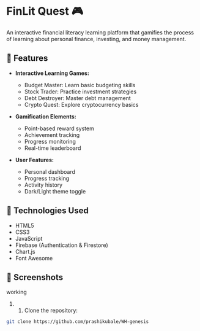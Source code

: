 # FinLit Quest 🎮

An interactive financial literacy learning platform that gamifies the process of learning about personal finance, investing, and money management.

## 🌟 Features

- **Interactive Learning Games:**
  - Budget Master: Learn basic budgeting skills
  - Stock Trader: Practice investment strategies
  - Debt Destroyer: Master debt management
  - Crypto Quest: Explore cryptocurrency basics

- **Gamification Elements:**
  - Point-based reward system
  - Achievement tracking
  - Progress monitoring
  - Real-time leaderboard

- **User Features:**
  - Personal dashboard
  - Progress tracking
  - Activity history
  - Dark/Light theme toggle

## 🚀 Technologies Used

- HTML5
- CSS3
- JavaScript
- Firebase (Authentication & Firestore)
- Chart.js
- Font Awesome

## 📱 Screenshots

working

1. 1. Clone the repository:
```bash
git clone https://github.com/prashikubale/WH-genesis
